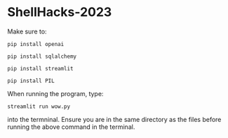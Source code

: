# ShellHacks-2023

Make sure to:

```pip install openai```

```pip install sqlalchemy```

```pip install streamlit```

```pip install PIL```

When running the program, type:

```streamlit run wow.py```

into the termninal. Ensure you are in the same directory as the files before running the above command in the terminal.
